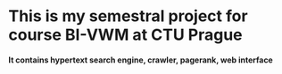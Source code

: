 
<h1> This is my semestral project for course BI-VWM at CTU Prague </h1>
<h4> It contains hypertext search engine, crawler, pagerank, web interface </h4>
